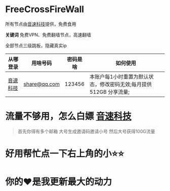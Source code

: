 # FreeCrossFireWall
所有节点由[音速科技](https://niubi.ilaosiji.xyz/)提供，免费食用


 **关键词** 免费VPN、免费翻墙节点，高速翻墙

全部节点三级跳板，隐藏真实ip

|从哪登录|用啥号码|密码是啥|如何使用
|--|--|--|--|
|[音速科技](https://niubi.ilaosiji.xyz/)| share@qq.com | 123456 | 本账户每1小时重置为默认状态，修改密码无效;每月提供 512GB 分享流量; |

# 流量不够用，怎么白嫖 [音速科技](https://niubi.ilaosiji.xyz/)
> 首先你得有多个邮箱
> 大号生成邀请码邀请小号
> 然后大号获得100G流量


# 好用帮忙点一下右上角的小⭐⭐
# 你的♥是我更新最大的动力

